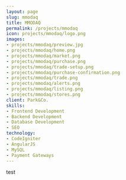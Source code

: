 ```yaml
---
layout: page
slug: mmodaq
title: MMODAQ
permalink: /projects/mmodaq
icon: projects/mmodaq/logo.png
images:
- projects/mmodaq/preview.jpg
- projects/mmodaq/home.png
- projects/mmodaq/market.png
- projects/mmodaq/purchase.png
- projects/mmodaq/trade-setup.png
- projects/mmodaq/purchase-confirmation.png
- projects/mmodaq/trade.png
- projects/mmodaq/alerts.png
- projects/mmodaq/listing.png
- projects/mmodaq/stores.png
client: Park&Co.
skills:
- Frontend Development
- Backend Development
- Database Development
- SEO
technology:
- CodeIgniter
- AngularJS
- MySQL
- Payment Gateways
---
```


test
